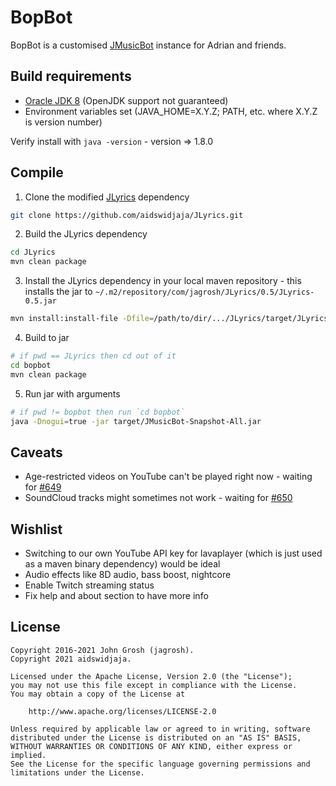 # BopBot

BopBot is a customised [JMusicBot](https://github.com/jagrosh/MusicBot) instance for Adrian and friends.

## Build requirements

- [Oracle JDK 8](https://www.oracle.com/au/java/technologies/javase/javase-jdk8-downloads.html) (OpenJDK support not guaranteed)
- Environment variables set (JAVA_HOME=X.Y.Z; PATH, etc. where X.Y.Z is version number)

Verify install with `java -version` - version => 1.8.0

## Compile

1. Clone the modified [JLyrics](https://github.com/aidswidjaja/JLyrics/) dependency

```bash
git clone https://github.com/aidswidjaja/JLyrics.git
```

2. Build the JLyrics dependency

```bash
cd JLyrics
mvn clean package
```

3. Install the JLyrics dependency in your local maven repository - this installs the jar to `~/.m2/repository/com/jagrosh/JLyrics/0.5/JLyrics-0.5.jar`

```bash
mvn install:install-file -Dfile=/path/to/dir/.../JLyrics/target/JLyrics-0.5-jar-with-dependencies.jar -DgroupId=com.jagrosh -DartifactId=JLyrics -Dversion=0.5 -Dpackaging=jar
```

4. Build to jar

```bash
# if pwd == JLyrics then cd out of it
cd bopbot
mvn clean package
```

5. Run jar with arguments

```bash
# if pwd != bopbot then run `cd bopbot`
java -Dnogui=true -jar target/JMusicBot-Snapshot-All.jar
```

## Caveats

- Age-restricted videos on YouTube can't be played right now - waiting for [#649](https://github.com/sedmelluq/lavaplayer/pull/649)
- SoundCloud tracks might sometimes not work - waiting for [#650](https://github.com/sedmelluq/lavaplayer/pull/650)

## Wishlist

- Switching to our own YouTube API key for lavaplayer (which is just used as a maven binary dependency) would be ideal
- Audio effects like 8D audio, bass boost, nightcore
- Enable Twitch streaming status
- Fix help and about section to have more info

## License

```
Copyright 2016-2021 John Grosh (jagrosh).
Copyright 2021 aidswidjaja.

Licensed under the Apache License, Version 2.0 (the "License");
you may not use this file except in compliance with the License.
You may obtain a copy of the License at

    http://www.apache.org/licenses/LICENSE-2.0

Unless required by applicable law or agreed to in writing, software
distributed under the License is distributed on an "AS IS" BASIS,
WITHOUT WARRANTIES OR CONDITIONS OF ANY KIND, either express or implied.
See the License for the specific language governing permissions and
limitations under the License.
```